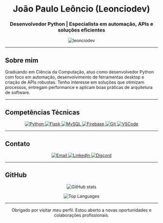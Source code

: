 <h1 align="center">João Paulo Leôncio (Leonciodev)</h1>
<h3 align="center">Desenvolvedor Python | Especialista em automação, APIs e soluções eficientes</h3>

<p align="center">
  <img src="https://komarev.com/ghpvc/?username=leonciodev&label=Visitas+ao+perfil&color=0e75b6&style=flat" alt="leonciodev" />
</p>

---

## Sobre mim

Graduando em Ciência da Computação, atuo como desenvolvedor Python com foco em automação, desenvolvimento de ferramentas desktop e criação de APIs robustas. Tenho interesse em soluções que otimizam processos, entregam performance e aplicam boas práticas de arquitetura de software.

---

## Competências Técnicas

<p align="center">
  <a href="https://www.python.org/" target="_blank" rel="noopener noreferrer">
    <img src="https://img.shields.io/badge/Python-3670A0?style=for-the-badge&logo=python&logoColor=ffdd54" alt="Python" />
  </a>
  <a href="https://flask.palletsprojects.com/" target="_blank" rel="noopener noreferrer">
    <img src="https://img.shields.io/badge/Flask-000000?style=for-the-badge&logo=flask&logoColor=white" alt="Flask" />
  </a>
  <a href="https://www.mysql.com/" target="_blank" rel="noopener noreferrer">
    <img src="https://img.shields.io/badge/MySQL-00000F?style=for-the-badge&logo=mysql&logoColor=white" alt="MySQL" />
  </a>
  <a href="https://firebase.google.com/" target="_blank" rel="noopener noreferrer">
    <img src="https://img.shields.io/badge/Firebase-ffca28?style=for-the-badge&logo=firebase&logoColor=black" alt="Firebase" />
  </a>
  <a href="https://git-scm.com/" target="_blank" rel="noopener noreferrer">
    <img src="https://img.shields.io/badge/Git-F05032?style=for-the-badge&logo=git&logoColor=white" alt="Git" />
  </a>
  <a href="https://code.visualstudio.com/" target="_blank" rel="noopener noreferrer">
    <img src="https://img.shields.io/badge/VS_Code-007ACC?style=for-the-badge&logo=visual%20studio%20code&logoColor=white" alt="VSCode" />
  </a>
</p>

---

## Contato

<p align="center">
  <a href="mailto:leonciodev.contact@gmail.com" target="_blank" rel="noopener noreferrer">
    <img src="https://img.shields.io/badge/Email-D14836?style=for-the-badge&logo=gmail&logoColor=white" alt="Email" />
  </a>
  <a href="https://www.linkedin.com/in/jo%C3%A3o-paulo-le%C3%B4ncio-78071627b/" target="_blank" rel="noopener noreferrer">
    <img src="https://img.shields.io/badge/LinkedIn-0A66C2?style=for-the-badge&logo=linkedin&logoColor=white" alt="LinkedIn" />
  </a>
  <a href="https://discordapp.com/users/LeôncioDev" target="_blank" rel="noopener noreferrer">
    <img src="https://img.shields.io/badge/Discord-7289DA?style=for-the-badge&logo=discord&logoColor=white" alt="Discord" />
  </a>
</p>

---

## GitHub

<p align="center">
  <img src="https://github-readme-stats.vercel.app/api?username=leonciodev&show_icons=true&theme=radical" alt="GitHub stats" />
</p>

<p align="center">
  <img src="https://github-readme-stats.vercel.app/api/top-langs/?username=leonciodev&layout=compact&theme=radical" alt="Top Languages" />
</p>

---

<p align="center">
  Obrigado por visitar meu perfil. Estou aberto a novas oportunidades e colaborações profissionais.
</p>
